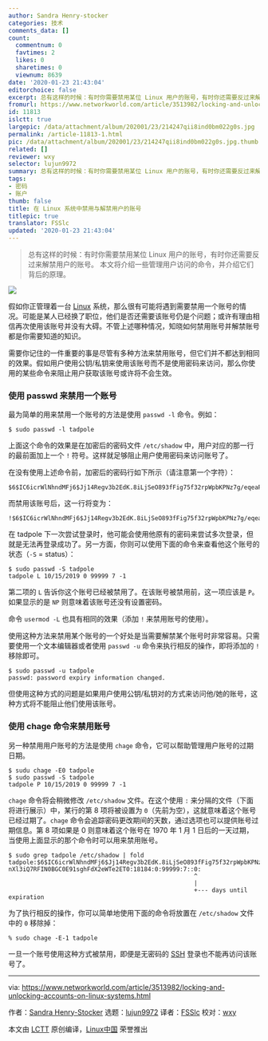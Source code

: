 ```yaml
---
author: Sandra Henry-stocker
categories: 技术
comments_data: []
count:
  commentnum: 0
  favtimes: 2
  likes: 0
  sharetimes: 0
  viewnum: 8639
date: '2020-01-23 21:43:04'
editorchoice: false
excerpt: 总有这样的时候：有时你需要禁用某位 Linux 用户的账号，有时你还需要反过来解禁用户的账号。 本文将介绍一些管理用户访问的命令，并介绍它们背后的原理。
fromurl: https://www.networkworld.com/article/3513982/locking-and-unlocking-accounts-on-linux-systems.html
id: 11813
islctt: true
largepic: /data/attachment/album/202001/23/214247qii8ind0bm022g0s.jpg
permalink: /article-11813-1.html
pic: /data/attachment/album/202001/23/214247qii8ind0bm022g0s.jpg.thumb.jpg
related: []
reviewer: wxy
selector: lujun9972
summary: 总有这样的时候：有时你需要禁用某位 Linux 用户的账号，有时你还需要反过来解禁用户的账号。 本文将介绍一些管理用户访问的命令，并介绍它们背后的原理。
tags:
- 密码
- 账户
thumb: false
title: 在 Linux 系统中禁用与解禁用户的账号
titlepic: true
translator: FSSlc
updated: '2020-01-23 21:43:04'
---
```



> 
> 总有这样的时候：有时你需要禁用某位 Linux 用户的账号，有时你还需要反过来解禁用户的账号。 本文将介绍一些管理用户访问的命令，并介绍它们背后的原理。
> 
> 
> 


![](/data/attachment/album/202001/23/214247qii8ind0bm022g0s.jpg)


假如你正管理着一台 [Linux](https://www.networkworld.com/article/3215226/what-is-linux-uses-featres-products-operating-systems.html) 系统，那么很有可能将遇到需要禁用一个账号的情况。可能是某人已经换了职位，他们是否还需要该账号仍是个问题；或许有理由相信再次使用该账号并没有大碍。不管上述哪种情况，知晓如何禁用账号并解禁账号都是你需要知道的知识。


需要你记住的一件重要的事是尽管有多种方法来禁用账号，但它们并不都达到相同的效果。假如用户使用公钥/私钥来使用该账号而不是使用密码来访问，那么你使用的某些命令来阻止用户获取该账号或许将不会生效。


### 使用 passwd 来禁用一个账号


最为简单的用来禁用一个账号的方法是使用 `passwd -l` 命令。例如：



```
$ sudo passwd -l tadpole
```

上面这个命令的效果是在加密后的密码文件 `/etc/shadow` 中，用户对应的那一行的最前面加上一个 `!` 符号。这样就足够阻止用户使用密码来访问账号了。


在没有使用上述命令前，加密后的密码行如下所示（请注意第一个字符）：



```
$6$IC6icrWlNhndMFj6$Jj14Regv3b2EdK.8iLjSeO893fFig75f32rpWpbKPNz7g/eqeaPCnXl3iQ7RFIN0BGC0E91sghFdX2eWTe2ET0:18184:0:99999:7:::
```

而禁用该账号后，这一行将变为：



```
!$6$IC6icrWlNhndMFj6$Jj14Regv3b2EdK.8iLjSeO893fFig75f32rpWpbKPNz7g/eqeaPCnXl3iQ7RFIN0BGC0E91sghFdX2eWTe2ET0:18184:0:99999:7:::
```

在 tadpole 下一次尝试登录时，他可能会使用他原有的密码来尝试多次登录，但就是无法再登录成功了。另一方面，你则可以使用下面的命令来查看他这个账号的状态（`-S` = status）：



```
$ sudo passwd -S tadpole
tadpole L 10/15/2019 0 99999 7 -1
```

第二项的 `L` 告诉你这个账号已经被禁用了。在该账号被禁用前，这一项应该是 `P`。如果显示的是 `NP` 则意味着该账号还没有设置密码。


命令 `usermod -L` 也具有相同的效果（添加 `!` 来禁用账号的使用）。


使用这种方法来禁用某个账号的一个好处是当需要解禁某个账号时非常容易。只需要使用一个文本编辑器或者使用 `passwd -u` 命令来执行相反的操作，即将添加的 `!` 移除即可。



```
$ sudo passwd -u tadpole
passwd: password expiry information changed.
```

但使用这种方式的问题是如果用户使用公钥/私钥对的方式来访问他/她的账号，这种方式将不能阻止他们使用该账号。


### 使用 chage 命令来禁用账号


另一种禁用用户账号的方法是使用 `chage` 命令，它可以帮助管理用户账号的过期日期。



```
$ sudu chage -E0 tadpole
$ sudo passwd -S tadpole
tadpole P 10/15/2019 0 99999 7 -1
```

`chage` 命令将会稍微修改 `/etc/shadow` 文件。在这个使用 `:` 来分隔的文件（下面将进行展示）中，某行的第 8 项将被设置为 `0`（先前为空），这就意味着这个账号已经过期了。`chage` 命令会追踪密码更改期间的天数，通过选项也可以提供账号过期信息。第 8 项如果是 0 则意味着这个账号在 1970 年 1 月 1 日后的一天过期，当使用上面显示的那个命令时可以用来禁用账号。



```
$ sudo grep tadpole /etc/shadow | fold
tadpole:$6$IC6icrWlNhndMFj6$Jj14Regv3b2EdK.8iLjSeO893fFig75f32rpWpbKPNz7g/eqeaPC
nXl3iQ7RFIN0BGC0E91sghFdX2eWTe2ET0:18184:0:99999:7::0:
                                                    ^
                                                    |
                                                    +--- days until expiration
```

为了执行相反的操作，你可以简单地使用下面的命令将放置在 `/etc/shadow` 文件中的 `0` 移除掉：



```
% sudo chage -E-1 tadpole
```

一旦一个账号使用这种方式被禁用，即便是无密码的 [SSH](https://www.networkworld.com/article/3441777/how-the-linux-screen-tool-can-save-your-tasks-and-your-sanity-if-ssh-is-interrupted.html) 登录也不能再访问该账号了。




---


via: <https://www.networkworld.com/article/3513982/locking-and-unlocking-accounts-on-linux-systems.html>


作者：[Sandra Henry-Stocker](https://www.networkworld.com/author/Sandra-Henry_Stocker/) 选题：[lujun9972](https://github.com/lujun9972) 译者：[FSSlc](https://github.com/FSSlc) 校对：[wxy](https://github.com/wxy)


本文由 [LCTT](https://github.com/LCTT/TranslateProject) 原创编译，[Linux中国](https://linux.cn/) 荣誉推出
